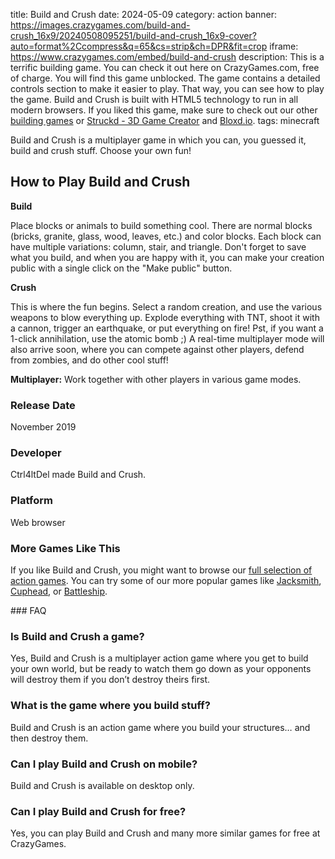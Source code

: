 title: Build and Crush
date: 2024-05-09
category: action
banner: https://images.crazygames.com/build-and-crush_16x9/20240508095251/build-and-crush_16x9-cover?auto=format%2Ccompress&q=65&cs=strip&ch=DPR&fit=crop
iframe: https://www.crazygames.com/embed/build-and-crush
description: This is a terrific building game. You can check it out here on CrazyGames.com, free of charge. You will find this game unblocked. The game contains a detailed controls section to make it easier to play. That way, you can see how to play the game. Build and Crush is built with HTML5 technology to run in all modern browsers. If you liked this game, make sure to check out our other <a href='https://www.crazygames.com/t/build' target='_blank'>building games</a> or <a href='https://www.crazygames.com/game/struckd---3d-game-creator' target='_blank'>Struckd - 3D Game Creator</a> and <a href='https://www.crazygames.com/game/bloxdhop-io' target='_blank'>Bloxd.io</a>.
tags: minecraft

<p>Build and Crush is a multiplayer game in which you can, you guessed it, build and crush stuff. Choose your own fun!


<h2><strong>How to Play Build and Crush</strong></h2>
<p><strong>Build</strong></p>
<p>Place blocks or animals to build something cool. There are normal blocks (bricks, granite, glass, wood, leaves, etc.) and color blocks. Each block can have multiple variations: column, stair, and triangle. Don&#39;t forget to save what you build, and when you are happy with it, you can make your creation public with a single click on the &quot;Make public&quot; button. </p>
<p><strong>Crush</strong></p>
<p>This is where the fun begins. Select a random creation, and use the various weapons to blow everything up. Explode everything with TNT, shoot it with a cannon, trigger an earthquake, or put everything on fire! Pst, if you want a 1-click annihilation, use the atomic bomb ;) A real-time multiplayer mode will also arrive soon, where you can compete against other players, defend from zombies, and do other cool stuff!</p>
<p><strong>Multiplayer:</strong> Work together with other players in various game modes.</p>
<h3>Release Date</h3>
<p>November 2019</p>
<h3>Developer</h3>
<p>Ctrl4ltDel made Build and Crush.</p>
<h3>Platform</h3>
<p>Web browser</p>
<h3>More Games Like This</h3>
<p>If you like Build and Crush, you might want to browse our <a target="_blank" href="https://www.crazygames.com/c/action">full selection of action games</a>. You can try some of our more popular games like <a target="_blank" href="https://www.crazygames.com/game/jacksmith">Jacksmith</a>, <a target="_blank" href="https://www.crazygames.com/game/cuphead">Cuphead</a>, or <a target="_blank" href="https://www.crazygames.com/game/battleship">Battleship</a>.</p>
        ### FAQ<h3>Is Build and Crush a game?</h3>
<p>Yes, Build and Crush is a multiplayer action game where you get to build your own world, but be ready to watch them go down as your opponents will destroy them if you don’t destroy theirs first.</p>
<h3>What is the game where you build stuff?</h3>
<p>Build and Crush is an action game where you build your structures… and then destroy them.</p>
<h3>Can I play Build and Crush on mobile?</h3>
<p>Build and Crush is available on desktop only.</p>
<h3>Can I play Build and Crush for free?</h3>
<p>Yes, you can play Build and Crush and many more similar games for free at CrazyGames.</p>
